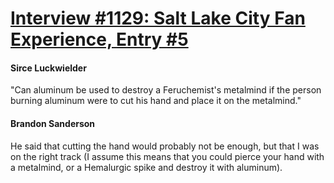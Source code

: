 # [Interview #1129: Salt Lake City Fan Experience, Entry #5](https://www.theoryland.com/intvmain.php?i=1129#5)

#### Sirce Luckwielder

"Can aluminum be used to destroy a Feruchemist's metalmind if the person burning aluminum were to cut his hand and place it on the metalmind."

#### Brandon Sanderson

He said that cutting the hand would probably not be enough, but that I was on the right track (I assume this means that you could pierce your hand with a metalmind, or a Hemalurgic spike and destroy it with aluminum).

